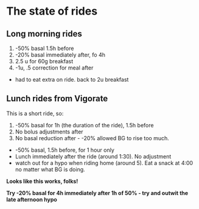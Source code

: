 # The state of rides

## Long morning rides

1. -50% basal 1.5h before
2. -20% basal immediately after, fo 4h
3. 2.5 u for 60g breakfast
4. -1u, .5 correction for meal after

- had to eat extra on ride. back to 2u breakfast

## Lunch rides from Vigorate

This is a short ride, so:

1. -50% basal for 1h (the duration of the ride), 1.5h before
2. No bolus adjustments after
3. No basal reduction after - -20% allowed BG to rise too much.

- -50% basal, 1.5h before, for 1 hour only
- Lunch immediately after the ride (around 1:30). No adjustment
- watch out for a hypo when riding home (around 5). Eat a snack at 4:00 no matter what BG is doing.

**Looks like this works, folks!**

**Try -20% basal for 4h immediately after 1h of 50% - try and outwit the late afternoon hypo**